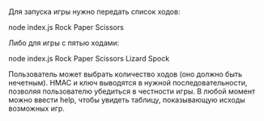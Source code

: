 Для запуска игры нужно передать список ходов:

node index.js Rock Paper Scissors

Либо для игры с пятью ходами:

node index.js Rock Paper Scissors Lizard Spock


Пользователь может выбрать количество ходов (оно должно быть нечетным).
HMAC и ключ выводятся в нужной последовательности, позволяя пользователю убедиться в честности игры.
В любой момент можно ввести help, чтобы увидеть таблицу, показывающую исходы возможных игр.

